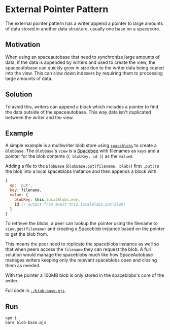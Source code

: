 # External Pointer Pattern

The external pointer pattern has a writer append a pointer to large amounts of data stored in another data structure, usually one base on a spacecore.

## Motivation

When using an spaceautobase that need to synchronize large amounts of data, if the data is appended by writers and used to create the view, the spaceautobase can quickly grow in size due to the writer data being copied into the view. This can slow down indexers by requiring them to processing large amounts of data.

## Solution

To avoid this, writers can append a block which includes a pointer to find the data outside of the spaceautobase. This way data isn't duplicated between the writer and the view.

## Example

A simple example is a multiwriter blob store using [`spaceblobs`](https://github.com/holepunchto/spaceblobs) to create a `BlobBase`. The `BlobBase`'s `view` is a [Spacebee](https://github.com/holepunchto/spacebee) with filenames as `key`s and a pointer for the blob contents (`{ blobKey, id }`) as the `value`s.

Adding a file to the `BlobBase` (`blobBase.put(filename, blob)`) first `.put()`s the blob into a local spaceblobs instance and then appends a block with:

```js
{
  op: 'put',
  key: filename,
  value: {
    blobKey: this.localBlobs.key,
    id // output from await this.localBlobs.put(blob)
  }
}
```

To retrieve the blobs, a peer can lookup the pointer using the filename to `view.get(filename)` and creating a Spaceblob instance based on the pointer to get the blob from.

This means the peer need to replicate the spaceblobs instance as well so that when peers access the `filename` they can request the blob. A full solution would manage the spaceblobs much like how SpaceAutobase manages writers keeping only the relevant spaceblobs open and closing them as needed.

With the pointer a 100MB blob is only stored in the spaceblobs's core of the writer.

Full code in [`./blob-base.mjs`](./blob-base.mjs).

## Run

```console
npm i
bare blob-base.mjs
```
